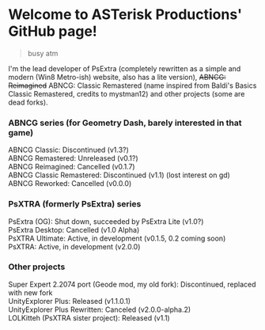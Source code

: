 # Welcome to ASTerisk Productions' GitHub page!
> busy atm

I'm the lead developer of PsExtra (completely rewritten as a simple and modern (Win8 Metro-ish) website, also has a lite version), ~~ABNCG: Reimagined~~ ABNCG: Classic Remastered (name inspired from Baldi's Basics Classic Remastered, credits to mystman12) and other projects (some are dead forks).

### ABNCG series (for Geometry Dash, barely interested in that game) <br/>
ABNCG Classic: Discontinued (v1.3?) <br/>
ABNCG Remastered: Unreleased (v0.1?) <br/>
ABNCG Reimagined: Cancelled (v0.1.7) <br/>
ABNCG Classic Remastered: Discontinued (v1.1) (lost interest on gd) <br/>
ABNCG Reworked: Cancelled (v0.0.0)

### PsXTRA (formerly PsExtra) series <br/>
PsExtra (OG): Shut down, succeeded by PsExtra Lite (v1.0?) <br/>
PsExtra Desktop: Cancelled (v1.0 Alpha) <br/>
PsXTRA Ultimate: Active, in development (v0.1.5, 0.2 coming soon) <br/>
PsXTRA: Active, in development (v2.0.0)

### Other projects <br/>
Super Expert 2.2074 port (Geode mod, my old fork): Discontinued, replaced with new fork <br/>
UnityExplorer Plus: Released (v1.1.0.1) <br/>
UnityExplorer Plus Rewritten: Canceled (v2.0.0-alpha.2) <br/>
LOLKitteh (PsXTRA sister project): Released (v1.1)

<!-- IF THERE ARE TYPOS, I'LL TRY TO FIX IT ASAP! -->
